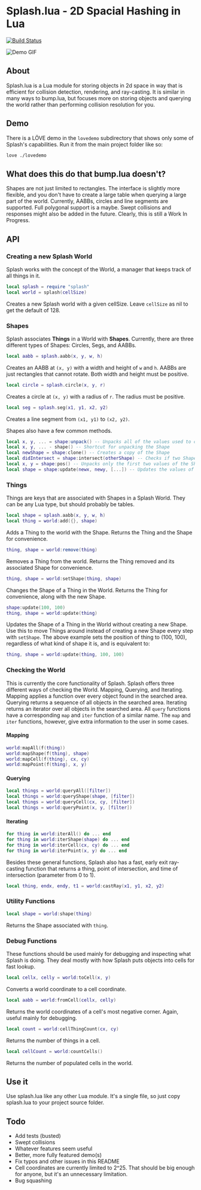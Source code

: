 # Splash.lua - 2D Spacial Hashing in Lua

[![Build Status](https://travis-ci.org/bakpakin/Splash.lua.svg?branch=master)](https://travis-ci.org/bakpakin/Splash.lua)

![Demo GIF](https://github.com/bakpakin/Splash.lua/blob/master/img/demo.gif)

## About
Splash.lua is a Lua module for storing objects in 2d space in way that is
efficient for collision detection, rendering, and ray-casting. It is similar
in many ways to bump.lua, but focuses more on storing objects and querying the
world rather than performing collision resolution for you.

## Demo
There is a LÖVE demo in the `lovedemo` subdirectory that shows only some of
Splash's capabilities. Run it from the main project folder like so:
```bash
love ./lovedemo
```

## What does this do that bump.lua doesn't?
Shapes are not just limited to rectangles. The interface is slightly more
flexible, and you don't have to create a large table when querying a large part
of the world. Currently, AABBs, circles and line segments are supported.
Full polygonal support is a maybe. Swept collisions and responses might also
be added in the future. Clearly, this is still a Work In Progress.

## API

### Creating a new Splash World
Splash works with the concept of the World, a manager that keeps track of all
things in it.
```lua
local splash = require "splash"
local world = splash(cellSize)
```
Creates a new Splash world with a given cellSize. Leave `cellSize` as nil to get
the default of 128.

### Shapes
Splash associates **Things** in a World with **Shapes**. Currently, there are
three different types of Shapes: Circles, Segs, and AABBs.

```lua
local aabb = splash.aabb(x, y, w, h)
```
Creates an AABB at `(x, y)` with a width and height of `w` and `h`. AABBs are
just rectangles that cannot rotate. Both width and height must be positive.

```lua
local circle = splash.circle(x, y, r)
```
Creates a circle at `(x, y)` with a radius of `r`. The radius must be positive.

```lua
local seg = splash.seg(x1, y1, x2, y2)
```
Creates a line segment from `(x1, y1)` to `(x2, y2)`.

Shapes also have a few common methods.

```lua
local x, y, ... = shape:unpack() -- Unpacks all of the values used to construct the Shape
local x, y, ... - shape() -- Shortcut for unpacking the Shape
local newShape = shape:clone() -- Creates a copy of the Shape
local didIntersect = shape:intersect(otherShape) -- Checks if two Shapes intersect. For segments, returns the time of intersection between 0 and 1
local x, y = shape:pos() -- Unpacks only the first two values of the Shape, which are x and y.
local shape = shape:update(newx, newy, [...]) -- Updates the values of the Shape without creating a new Shape. Returns the Shape for convenience
```

### Things
Things are keys that are associated with Shapes in a Splash World. They can be
any Lua type, but should probably be tables.

```lua
local shape = splash.aabb(x, y, w, h)
local thing = world:add({}, shape)
```
Adds a Thing to the world with the Shape. Returns the Thing and the Shape for
convenience.

```lua
thing, shape = world:remove(thing)
```
Removes a Thing from the world. Returns the Thing removed and its associated
Shape for convenience.

```lua
thing, shape = world:setShape(thing, shape)
```
Changes the Shape of a Thing in the World. Returns the Thing for
convenience, along with the new Shape.

```lua
shape:update(100, 100)
thing, shape = world:update(thing)
```
Updates the Shape of a Thing in the World without creating a new Shape. Use this
to move Things around instead of creating a new Shape every step with
`setShape`. The above example sets the position of thing to (100, 100),
regardless of what kind of shape it is, and is equivalent to:
```lua
thing, shape = world:update(thing, 100, 100)
```

### Checking the World

This is currently the core functionality of Splash. Splash offers three
different ways of checking the World. Mapping, Querying, and Iterating.
Mapping applies a function over every object found in the searched area.
Querying returns a sequence of all objects in the searched area. Iterating
returns an iterator over all objects in the searched area. All `query` functions
have a corresponding `map` and `iter` function of a similar name. The `map` and
`iter` functions, however, give extra information to the user in some cases.

#### Mapping
```lua
world:mapAll(f(thing))
world:mapShape(f(thing), shape)
world:mapCell(f(thing), cx, cy)
world:mapPoint(f(thing), x, y)
```

#### Querying
```lua
local things = world:queryAll([filter])
local things = world:queryShape(shape, [filter])
local things = world:queryCell(cx, cy, [filter])
local things = world:queryPoint(x, y, [filter])
```

#### Iterating
```lua
for thing in world:iterAll() do ... end
for thing in world:iterShape(shape) do ... end
for thing in world:iterCell(cx, cy) do ... end
for thing in world:iterPoint(x, y) do ... end
```

Besides these general functions, Splash also has a fast, early exit
ray-casting function that returns a thing, point of intersection, and time
of intersection (parameter from 0 to 1).
```lua
local thing, endx, endy, t1 = world:castRay(x1, y1, x2, y2)
```

### Utility Functions
```lua
local shape = world:shape(thing)
```
Returns the Shape associated with `thing`.

### Debug Functions
These functions should be used mainly for debugging and inspecting what Splash
is doing. They deal mostly with how Splash puts objects into cells for fast
lookup.

```lua
local cellx, celly = world:toCell(x, y)
```
Converts a world coordinate to a cell coordinate.

```lua
local aabb = world:fromCell(cellx, celly)
```
Returns the world coordinates of a cell's most negative corner. Again, useful
mainly for debugging.

```lua
local count = world:cellThingCount(cx, cy)
```
Returns the number of things in a cell.

```lua
local cellCount = world:countCells()
```
Returns the number of populated cells in the world.

## Use it
Use splash.lua like any other Lua module. It's a single file, so just copy
splash.lua to your project source folder.

## Todo
* Add tests (busted)
* Swept collisions
* Whatever features seem useful
* Better, more fully featured demo(s)
* Fix typos and other issues in this README
* Cell coordinates are currently limited to 2^25. That should be big enough for
anyone, but it's an unnecessary limitation.
* Bug squashing
